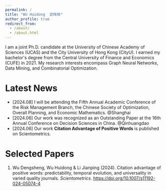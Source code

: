 ```yaml
---
permalink: /
title: "WU Huidong  武晖栋"
author_profile: true
redirect_from: 
  - /about/
  - /about.html
---
```


I am a joint Ph.D. candidate at the University of Chinese Academy of Sciences (UCAS) and the City University of Hong Kong (CityU). I earned my bachelor's degree from the Central University of Finance and Economics (CUFE) in 2021. My research interests encompass Graph Neural Networks, Data Mining, and Combinatorial Optimization.


Latest News
======
- [2024.08] I will be attending the Fifth Annual Academic Conference of the Risk Management Branch, the Chinese Society of Optimization, Overall Planning, and Economic Mathematics. @Shanghai
- [2024.06] Our work was recognized as an Outstanding Paper at the 16th Annual Conference on Decision Sciences in China. @Qinhuangdao
- [2024.06] Our work **Citation Advantage of Positive Words** is published on Scientometrics.


Selected Papers
======
1. Wu Dengsheng, Wu Huidong & Li Jianping (2024). Citation advantage of positive words: predictability, temporal evolution, and universality in varied quality journals. *Scientometrics*. https://doi.org/10.1007/s11192-024-05074-4

